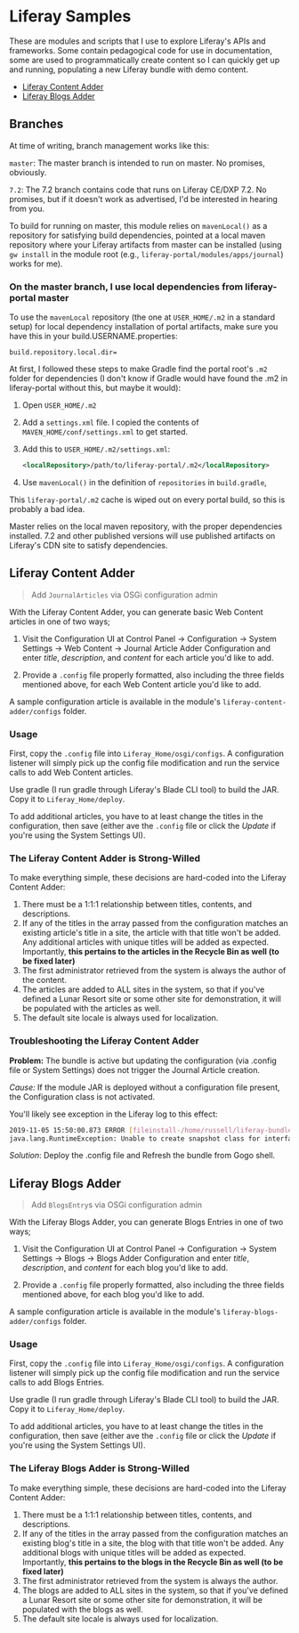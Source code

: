 # Liferay Samples

These are modules and scripts that I use to explore Liferay's APIs and frameworks. Some contain pedagogical code for use in documentation, some are used to programmatically create content so I can quickly get up and running, populating a new Liferay bundle with demo content.

- [Liferay Content Adder](#liferay-content-adder)
- [Liferay Blogs Adder](#liferay-blogs-adder)

## Branches

At time of writing, branch management works like this:

`master`: The master branch is intended to run on master. No promises, obviously.

`7.2`: The 7.2 branch contains code that runs on Liferay CE/DXP 7.2. No promises, but if it doesn't work as advertised, I'd be interested in hearing from you.

To build for running on master, this module relies on `mavenLocal()` as a repository for satisfying build dependencies, pointed at a local maven repository where your Liferay artifacts from master can be installed (using `gw install` in the module root (e.g., `liferay-portal/modules/apps/journal`) works for me). 

### On the master branch, I use local dependencies from liferay-portal master

To use the `mavenLocal` repository (the one at `USER_HOME/.m2` in a standard setup) for local dependency installation of portal artifacts, make sure you have this in your build.USERNAME.properties:

    build.repository.local.dir=

At first, I followed these steps to make Gradle find the portal root's `.m2` folder for dependencies (I don't know if Gradle would have found the .m2 in liferay-portal without this, but maybe it would):

1.  Open `USER_HOME/.m2`
2.  Add a `settings.xml` file. I copied the contents of `MAVEN_HOME/conf/settings.xml` to get started.
3.  Add this to `USER_HOME/.m2/settings.xml`: 

    ```xml
    <localRepository>/path/to/liferay-portal/.m2</localRepository>
    ```

4.  Use `mavenLocal()` in the definition of `repositories` in `build.gradle`, 

This `liferay-portal/.m2` cache is wiped out on every portal build, so this is probably a bad idea.

Master relies on the local maven repository, with the proper dependencies installed. 7.2 and other published versions will use published artifacts on Liferay's CDN site to satisfy dependencies.

## Liferay Content Adder

> Add `JournalArticles` via OSGi configuration admin

With the Liferay Content Adder, you can generate basic Web Content articles in one of two ways;

1.  Visit the Configuration UI at Control Panel &rarr; Configuration &rarr; System Settings &rarr; 
Web Content &rarr; Journal Article Adder Configuration and enter _title_, _description_, and _content_ for each article you'd like to add.

2.  Provide a `.config` file properly formatted, also including the three fields mentioned above, for each Web Content article you'd like to add.

A sample configuration article is available in the module's `liferay-content-adder/configs` folder.

### Usage

First, copy the `.config` file into `Liferay_Home/osgi/configs`. A configuration listener will simply pick up the config file modification and run the service calls to add Web Content articles.

Use gradle (I run gradle through Liferay's Blade CLI tool) to build the JAR. Copy it to `Liferay_Home/deploy`.

To add additional articles, you have to at least change the titles in the configuration, then save (either ave the `.config` file or click the _Update_ if you're using the System Settings UI).

### The Liferay Content Adder is Strong-Willed

To make everything simple, these decisions are hard-coded into the Liferay Content Adder:

1.  There must be a 1:1:1 relationship between titles, contents, and descriptions.
2.  If any of the titles in the array passed from the configuration matches an existing article's title in a site, the article with that title won't be added. Any additional articles with unique titles will be added as expected. Importantly, **this pertains to the articles in the Recycle Bin as well (to be fixed later)**
3.  The first administrator retrieved from the system is always the author of the content.
4.  The articles are added to ALL sites in the system, so that if you've defined a Lunar Resort site or some other site for demonstration, it will be populated with the articles as well. 
5.  The default site locale is always used for localization.

### Troubleshooting the Liferay Content Adder

**Problem:** The bundle is active but updating the configuration (via .config file or System Settings) does not trigger the Journal Article creation.

_Cause:_ If the module JAR is deployed without a configuration file present, the Configuration class is not activated.

You'll likely see exception in the Liferay log to this effect:

```bash
2019-11-05 15:50:00.873 ERROR [fileinstall-/home/russell/liferay-bundles/master/osgi/modules][JournalArticleAdder:93] bundle com.liferay.docs.content.adder:1.0.0 (1013)[com.liferay.docs.content.adder.JournalArticleAdder(6785)] : The activate method has thrown an exception 
java.lang.RuntimeException: Unable to create snapshot class for interface com.liferay.docs.content.adder.JournalArticleAdderConfiguration
```

_Solution_: Deploy the .config file and Refresh the bundle from Gogo shell.

## Liferay Blogs Adder

> Add `BlogsEntry`s via OSGi configuration admin

With the Liferay Blogs Adder, you can generate Blogs Entries in one of two ways;

1.  Visit the Configuration UI at Control Panel &rarr; Configuration &rarr; System Settings &rarr; 
Blogs &rarr; Blogs Adder Configuration and enter _title_, _description_, and _content_ for each blog you'd like to add.

2.  Provide a `.config` file properly formatted, also including the three fields mentioned above, for each blog you'd like to add.

A sample configuration article is available in the module's `liferay-blogs-adder/configs` folder.

### Usage

First, copy the `.config` file into `Liferay_Home/osgi/configs`. A configuration listener will simply pick up the config file modification and run the service calls to add Blogs Entries.

Use gradle (I run gradle through Liferay's Blade CLI tool) to build the JAR. Copy it to `Liferay_Home/deploy`.

To add additional articles, you have to at least change the titles in the configuration, then save (either ave the `.config` file or click the _Update_ if you're using the System Settings UI).

### The Liferay Blogs Adder is Strong-Willed

To make everything simple, these decisions are hard-coded into the Liferay Content Adder:

1.  There must be a 1:1:1 relationship between titles, contents, and descriptions.
2.  If any of the titles in the array passed from the configuration matches an existing blog's title in a site, the blog with that title won't be added. Any additional blogs with unique titles will be added as expected. Importantly, **this pertains to the blogs in the Recycle Bin as well (to be fixed later)**
3.  The first administrator retrieved from the system is always the author.
4.  The blogs are added to ALL sites in the system, so that if you've defined a Lunar Resort site or some other site for demonstration, it will be populated with the blogs as well. 
5.  The default site locale is always used for localization.

